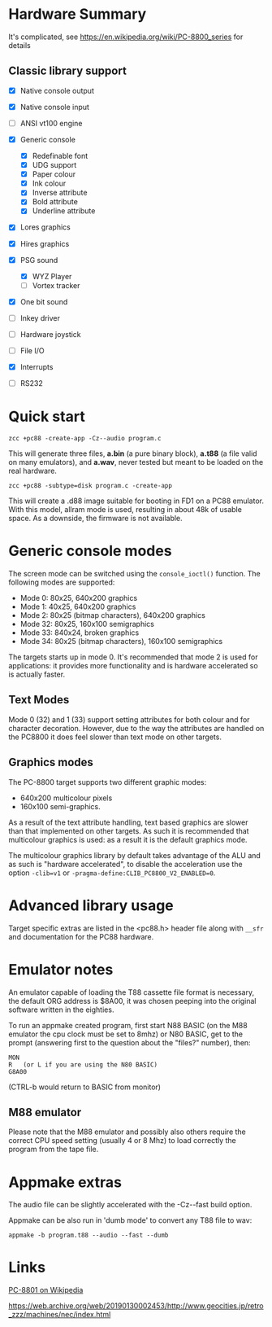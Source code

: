 # Hardware Summary

It's complicated, see https://en.wikipedia.org/wiki/PC-8800_series for details

## Classic library support

* [x] Native console output
* [x] Native console input
* [ ] ANSI vt100 engine
* [x] Generic console
    * [x] Redefinable font
    * [x] UDG support
    * [x] Paper colour
    * [x] Ink colour
    * [x] Inverse attribute
    * [x] Bold attribute
    * [x] Underline attribute
* [x] Lores graphics
* [x] Hires graphics
* [x] PSG sound
    * [x] WYZ Player
    * [ ] Vortex tracker
* [x] One bit sound
* [ ] Inkey driver
* [ ] Hardware joystick
* [ ] File I/O
* [x] Interrupts
* [ ] RS232


# Quick start

    zcc +pc88 -create-app -Cz--audio program.c

This will generate three files, **a.bin** (a pure binary block), **a.t88** (a file valid on many emulators), and **a.wav**, never tested but meant to be loaded on the real hardware.

    zcc +pc88 -subtype=disk program.c -create-app

This will create a .d88 image suitable for booting in FD1 on a PC88 emulator. With this model, allram mode is used, resulting in about 48k of usable space. As a downside, the firmware is not available.

# Generic console modes

The screen mode can be switched using the `console_ioctl()` function. The following modes are supported:

* Mode 0: 80x25, 640x200 graphics
* Mode 1: 40x25, 640x200 graphics
* Mode 2: 80x25 (bitmap characters), 640x200 graphics
* Mode 32: 80x25, 160x100 semigraphics
* Mode 33: 840x24, broken graphics
* Mode 34: 80x25 (bitmap characters), 160x100 semigraphics

The targets starts up in mode 0. It's recommended that mode 2 is used for applications: it provides more functionality and is hardware accelerated so is actually faster.

## Text Modes

Mode 0 (32) and 1 (33) support setting attributes for both colour and for character decoration. However, due to the way the attributes are handled on the PC8800 it does feel slower than text mode on other targets.

## Graphics modes

The PC-8800 target supports two different graphic modes:

- 640x200 multicolour pixels
- 160x100 semi-graphics.

As a result of the text attribute handling, text based graphics are slower than that implemented on other targets. As such it is recommended that multicolour graphics is used: as a result it is the default graphics mode. 

The multicolour graphics library by default takes advantage of the ALU and as such is "hardware accelerated", to disable the acceleration use the option `-clib=v1` or `-pragma-define:CLIB_PC8800_V2_ENABLED=0`.

# Advanced library usage

Target specific extras are listed in the <pc88.h> header file along with `__sfr` and documentation for the PC88 hardware.

# Emulator notes

An emulator capable of loading the T88 cassette file format is necessary, the default ORG address is $8A00, it was chosen peeping into the original software written in the eighties.

To run an appmake created program, first start N88 BASIC (on the M88 emulator the cpu clock must be set to 8mhz) or N80 BASIC, get to the prompt (answering first to the question about the "files?" number), then:

    MON
    R   (or L if you are using the N80 BASIC)
    G8A00

(CTRL-b would return to BASIC from monitor)


## M88 emulator

Please note that the M88 emulator and possibly also others require the correct CPU speed setting (usually 4 or 8 Mhz) to load correctly the program from the tape file.

# Appmake extras

The audio file can be slightly accelerated with the -Cz--fast build option.

Appmake can be also run in 'dumb mode' to convert any T88 file to wav:

    appmake -b program.t88 --audio --fast --dumb

# Links

[PC-8801 on Wikipedia](http://en.wikipedia.org/wiki/PC-8801)

https://web.archive.org/web/20190130002453/http://www.geocities.jp/retro_zzz/machines/nec/index.html

